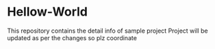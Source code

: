# Hellow-World
This repository contains the detail info of sample project
Project will be updated as per the changes 
so plz coordinate 

